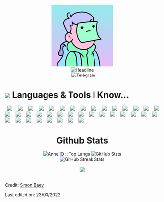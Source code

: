 <div>
    <div align=center>
        <img src="https://raw.githubusercontent.com/SimonBaey/SimonBaey/main/Avatar.jpeg" alt="GitHub Octocat Drinking a Cup of Coffee" height="200">
    </div>
    <div align=center>
        <img src="https://readme-typing-svg.herokuapp.com?color=%236FDA44&size=32&center=true&vCenter=true&width=600&height=50&lines=Hi+there+I'm+Simon+Baey+%F0%9F%91%8B;Full-stack+Developer;React+Expert;Problem+Solver;Freelancer;Open-Source+Enthusiast" alt="Headline" />
    </div>
    <div align=center>
        <!-- <a href="https://www.linkedin.com/in/bikas-lin-49725b235/"><img src="https://img.shields.io/badge/linkedin-%230077B5.svg?style=for-the-badge&logo=linkedin&logoColor=white" alt="LinkedIn" /></a> -->
        <a href="simbaey1218@gmail.com"><img src="https://img.shields.io/badge/Gmail-D14836?style=for-the-badge&logo=gmail&logoColor=white" alt="" /></a>
        <a href="https://join.skype.com/invite/wiuDxTlsQohV"><img src="https://img.shields.io/badge/Skype-%2300AFF0.svg?style=for-the-badge&logo=Skype&logoColor=white" alt="" /></a>
        <a href="https://t.me/SimonBaey"><img src="https://img.shields.io/badge/Telegram-2CA5E0?style=for-the-badge&logo=telegram&logoColor=white" alt="Telegram" /></a>
    </div>
    <div>
      <h1><img src="https://media.giphy.com/media/ObNTw8Uzwy6KQ/giphy.gif" width="30px">&nbsp;Languages & Tools I Know...</h1>
      <p align='left'>
      <code background='none'> <img height="30" src="https://img.shields.io/badge/html5-%23E34F26.svg?style=for-the-badge&logo=html5&logoColor=white"> </code>
      <code style="background: none;"> <img height="30" src="https://img.shields.io/badge/css3-%231572B6.svg?style=for-the-badge&logo=css3&logoColor=white"> </code>
      <code style="background: none;"> <img height="30" src="https://img.shields.io/badge/SASS-hotpink.svg?style=for-the-badge&logo=SASS&logoColor=white"> </code>
      <code style="background: none;"> <img height="30" src="https://img.shields.io/badge/javascript-%23323330.svg?style=for-the-badge&logo=javascript&logoColor=%23F7DF1E"> </code>
      <code style="background: none;"> <img height="30" src="https://img.shields.io/badge/typescript-%23007ACC.svg?style=for-the-badge&logo=typescript&logoColor=white"> </code>
      <code style="background: none;"> <img height="30" src="https://img.shields.io/badge/node.js-6DA55F?style=for-the-badge&logo=node.js&logoColor=white"> </code>
      <code style="background: none;"> <img height="30" src="https://img.shields.io/badge/react-%2320232a.svg?style=for-the-badge&logo=react&logoColor=%2361DAFB"> </code>
      <code style="background: none;"> <img height="30" src="https://img.shields.io/badge/angular.js-%23E23237.svg?style=for-the-badge&logo=angularjs&logoColor=white"> </code>
      <code style="background: none;"> <img height="30" src="https://img.shields.io/badge/styled--components-DB7093?style=for-the-badge&logo=styled-components&logoColor=white"> </code>
      <code style="background: none;"> <img height="30" src="https://img.shields.io/badge/jquery-%230769AD.svg?style=for-the-badge&logo=jquery&logoColor=white"> </code>
      <code style="background: none;"> <img height="30" src="https://img.shields.io/badge/MUI-%230081CB.svg?style=for-the-badge&logo=mui&logoColor=white"> </code>
      <code style="background: none;"> <img height="30" src="https://img.shields.io/badge/tailwindcss-%2338B2AC.svg?style=for-the-badge&logo=tailwind-css&logoColor=white"> </code>
      <code style="background: none;"> <img height="30" src="https://img.shields.io/badge/express.js-%23404d59.svg?style=for-the-badge&logo=express&logoColor=%2361DAFB"> </code>
      <code style="background: none;"> <img height="30" src="https://img.shields.io/badge/nestjs-%23E0234E.svg?style=for-the-badge&logo=nestjs&logoColor=white"> </code>
      <code style="background: none;"> <img height="30" src="https://img.shields.io/badge/MongoDB-%234ea94b.svg?style=for-the-badge&logo=mongodb&logoColor=white"> </code>
      <code style="background: none;"> <img height="30" src="https://img.shields.io/badge/postgres-%23316192.svg?style=for-the-badge&logo=postgresql&logoColor=white"> </code>
      <code style="background: none;"> <img height="30" src="https://img.shields.io/badge/-Swagger-%23Clojure?style=for-the-badge&logo=swagger&logoColor=white"> </code>
      <code style="background: none;"> <img height="30" src="https://img.shields.io/badge/git-%23F05033.svg?style=for-the-badge&logo=git&logoColor=white"> </code>
      <code style="background: none;"> <img height="30" src="https://img.shields.io/badge/c-%2300599C.svg?style=for-the-badge&logo=c&logoColor=white"> </code>
      <code style="background: none;"> <img height="30" src="https://img.shields.io/badge/c%23-%23239120.svg?style=for-the-badge&logo=c-sharp&logoColor=white"> </code>
      <code style="background: none;"> <img height="30" src="https://img.shields.io/badge/rust-%23000000.svg?style=for-the-badge&logo=rust&logoColor=white"> </code>
      <code style="background: none;"> <img height="30" src="https://img.shields.io/badge/Solidity-%23363636.svg?style=for-the-badge&logo=solidity&logoColor=white"> </code>
      <code style="background: none;"> <img height="30" src="https://img.shields.io/badge/Ethereum-3C3C3D?style=for-the-badge&logo=Ethereum&logoColor=white"> </code>
      <code style="background: none;"> <img height="30" src="https://img.shields.io/badge/Binance-FCD535?style=for-the-badge&logo=binance&logoColor=white"> </code>
      <code style="background: none;"> <img height="30" src="https://img.shields.io/badge/tether-168363?style=for-the-badge&logo=tether&logoColor=white"> </code>
      <code style="background: none;"> <img height="30" src="https://img.shields.io/badge/github%20actions-%232671E5.svg?style=for-the-badge&logo=githubactions&logoColor=white"> </code>
      <code style="background: none;"> <img height="30" src="https://img.shields.io/badge/firebase-%23039BE5.svg?style=for-the-badge&logo=firebase"> </code>
      <code style="background: none;"> <img height="30" src="https://img.shields.io/badge/heroku-%23430098.svg?style=for-the-badge&logo=heroku&logoColor=white"> </code>
      <code style="background: none;"> <img height="30" src="https://img.shields.io/badge/adobe%20photoshop-%2331A8FF.svg?style=for-the-badge&logo=adobe%20photoshop&logoColor=white"> </code>
      <code style="background: none;"> <img height="30" src="https://img.shields.io/badge/figma-%23F24E1E.svg?style=for-the-badge&logo=figma&logoColor=white"> </code>
      <code style="background: none;"> <img height="30" src="https://img.shields.io/badge/-Storybook-FF4785?style=for-the-badge&logo=storybook&logoColor=white"> </code>
      <code style="background: none;"> <img height="30" src="https://img.shields.io/badge/CodePen-white?style=for-the-badge&logo=codepen&logoColor=black"> </code>
      <code style="background: none;"> <img height="30" src="https://img.shields.io/badge/Codesandbox-040404?style=for-the-badge&logo=codesandbox&logoColor=DBDBDB"> </code>
      <code style="background: none;"> <img height="30" src="https://img.shields.io/badge/sublime_text-%23575757.svg?style=for-the-badge&logo=sublime-text&logoColor=important"> </code>
      <code style="background: none;"> <img height="30" src="https://img.shields.io/badge/Visual%20Studio%20Code-0078d7.svg?style=for-the-badge&logo=visual-studio-code&logoColor=white"> </code>
      <code style="background: none;"> <img height="30" src="https://img.shields.io/badge/ESLint-4B3263?style=for-the-badge&logo=eslint&logoColor=white"> </code>
      <code style="background: none;"> <img height="30" src="https://img.shields.io/badge/Postman-FF6C37?style=for-the-badge&logo=postman&logoColor=white"> </code>
      <code style="background: none;"> <img height="30" src="https://img.shields.io/badge/Trello-%23026AA7.svg?style=for-the-badge&logo=Trello&logoColor=white"> </code>
      </p>
    </div>
    <div align=center>
        <h1>Github Stats</h1>
        <img src="https://github-readme-stats.vercel.app/api/top-langs/?username=SimonBaey&langs_count=10&title_color=6FDA44&text_color=FFFFFF&&theme=dark&layout=compact" alt="AnhellO :: Top Langs" />
        <img src="https://github-readme-stats.vercel.app/api?username=SimonBaey&title_color=6FDA44&text_color=FFFFFF&show_icons=true&icon_color=6FDA44&include_all_commits=true&count_private=true&theme=dark" alt="GitHub Stats" height="200" />
        <br>
        <!--
        <img src="https://github-readme-stats.vercel.app/api/top-langs?username=ahmedfathydev&layout=compact&title_color=6FDA44&text_color=FFFFFF&theme=dark" alt="GitHub Most Used Languages" height="200" />
        <br>
        -->
        <img src="https://github-readme-streak-stats.herokuapp.com/?user=SimonBaey&theme=dark&date_format=j%20M%5B%20Y%5D&currStreakLabel=6FDA44&fire=6FDA44&ring=6FDA44" alt="GitHub Streak Stats" height="200" />
        <br>
        <br>
        <img src="https://github-profile-trophy.vercel.app/?username=SimonBaey&column=6&title=Stars,Followers,Commit,Issues,PullRequest,Repo">
        <br>
        <br>
    </div>
</div>

<!-- ## [![trophy](https://github-profile-trophy.vercel.app/?username=SimonBaey&column=4)](https://github.com/ryo-ma/github-profile-trophy) -->

Credit: [Simon Baey](https://github.com/SimonBaey)

Last edited on: 23/03/2022
 
